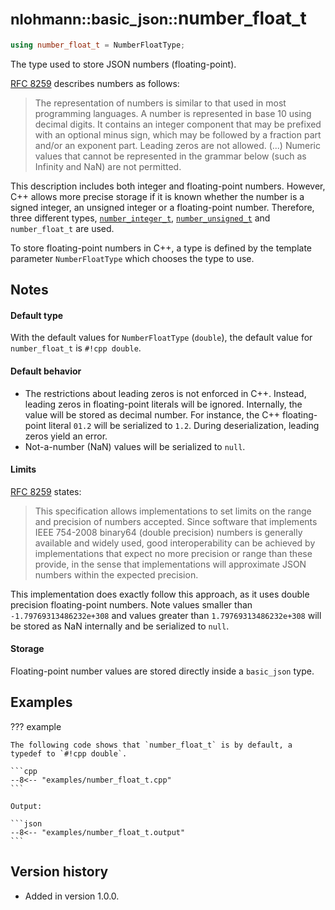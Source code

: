 # <small>nlohmann::basic_json::</small>number_float_t

```cpp
using number_float_t = NumberFloatType;
```

The type used to store JSON numbers (floating-point).

[RFC 8259](https://tools.ietf.org/html/rfc8259) describes numbers as follows:
> The representation of numbers is similar to that used in most programming languages. A number is represented in base
> 10 using decimal digits. It contains an integer component that may be prefixed with an optional minus sign, which may
> be followed by a fraction part and/or an exponent part. Leading zeros are not allowed. (...) Numeric values that
> cannot be represented in the grammar below (such as Infinity and NaN) are not permitted.

This description includes both integer and floating-point numbers. However, C++ allows more precise storage if it is
known whether the number is a signed integer, an unsigned integer or a floating-point number. Therefore, three different
types, [`number_integer_t`](number_integer_t.md), [`number_unsigned_t`](number_unsigned_t.md) and `number_float_t` are
used.

To store floating-point numbers in C++, a type is defined by the template parameter `NumberFloatType` which chooses the
type to use.

## Notes

#### Default type

With the default values for `NumberFloatType` (`double`), the default value for `number_float_t` is `#!cpp double`.

#### Default behavior

- The restrictions about leading zeros is not enforced in C++. Instead, leading zeros in floating-point literals will be
  ignored. Internally, the value will be stored as decimal number. For instance, the C++ floating-point literal `01.2`
  will be serialized to `1.2`. During deserialization, leading zeros yield an error.
- Not-a-number (NaN) values will be serialized to `null`.

#### Limits

[RFC 8259](https://tools.ietf.org/html/rfc8259) states:
> This specification allows implementations to set limits on the range and precision of numbers accepted. Since software
> that implements IEEE 754-2008 binary64 (double precision) numbers is generally available and widely used, good
> interoperability can be achieved by implementations that expect no more precision or range than these provide, in the
> sense that implementations will approximate JSON numbers within the expected precision.

This implementation does exactly follow this approach, as it uses double precision floating-point numbers. Note values
smaller than `-1.79769313486232e+308` and values greater than `1.79769313486232e+308` will be stored as NaN internally
and be serialized to `null`.

#### Storage

Floating-point number values are stored directly inside a `basic_json` type.

## Examples

??? example

    The following code shows that `number_float_t` is by default, a typedef to `#!cpp double`.
     
    ```cpp
    --8<-- "examples/number_float_t.cpp"
    ```
    
    Output:
    
    ```json
    --8<-- "examples/number_float_t.output"
    ```

## Version history

- Added in version 1.0.0.
